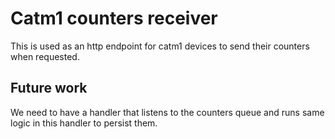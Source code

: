 # Catm1 counters receiver

This is used as an http endpoint for catm1 devices to send their counters when
requested.

## Future work

We need to have a handler that listens to the counters queue and runs same logic
in this handler to persist them.
